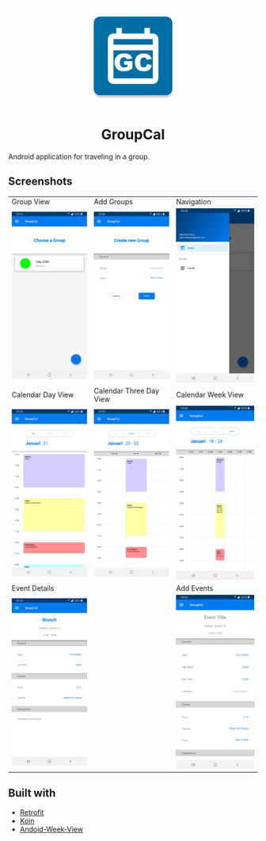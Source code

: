<p align="center">
<img src="./GroupCal/app/src/main/ic_launcher-web.png?raw=true" width="200px"/>
</p>

<h1 align="center">GroupCal</h1>

Android application for traveling in a group.

## Screenshots

<table>
  <tr>
  </tr>
  <tr>
    <td>Group View</td>
    <td>Add Groups</td>
    <td>Navigation</td>
  </tr>
  <tr>
    <td><img src="./Screenshots/groups.jpg?raw=true" width="256px"></td>
    <td><img src="./Screenshots/add-group.jpg?raw=true" width="256px"></td>
    <td><img src="./Screenshots/drawer.jpg?raw=true" width="256px"></td>
  </tr>
  <tr>
    <td>Calendar Day View</td>
    <td>Calendar Three Day View</td>
    <td>Calendar Week View</td>
  </tr>
  <tr>
    <td><img src="./Screenshots/dayview.jpg?raw=true" width="256px"></td>
    <td><img src="./Screenshots/threedayview.jpg?raw=true" width="256px"></td>
    <td><img src="./Screenshots/weekview.jpg?raw=true" width="256px"></td>
  </tr>
  <tr>
    <td>Event Details</td>
    <td></td>
    <td>Add Events</td>
  </tr>
  <tr>
    <td><img src="./Screenshots/event-details.jpg?raw=true" width="256px"></td>
    <td></td>
    <td><img src="./Screenshots/add-event.jpg?raw=true" width="256px"></td>
  </tr>
</table>


## Built with

* [Retrofit](https://square.github.io/retrofit/)
* [Koin](https://github.com/InsertKoinIO/koin)
* [Andoid-Week-View](https://github.com/thellmund/Android-Week-View)
